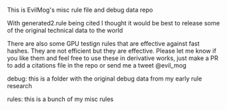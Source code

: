 This is EvilMog's misc rule file and debug data repo

With generated2.rule being cited I thought it would be best
to release some of the original technical data to the world

There are also some GPU testign rules that are effective
against fast hashes.  They are not efficient but they are
effective.  Please let me know if you like them and feel
free to use these in derivative works, just make a PR to
add a citations file in the repo or send me a tweet @evil_mog

debug:
this is a folder with the original debug data from my early
rule research

rules:
this is a bunch of my misc rules
